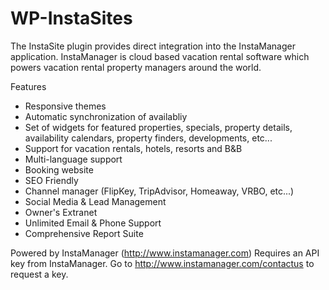 WP-InstaSites
===================================
The InstaSite plugin provides direct integration into the InstaManager application.  InstaManager is cloud based vacation rental software which powers vacation rental property managers around the world.

Features
- Responsive themes
- Automatic synchronization of availabliy
- Set of widgets for featured properties, specials, property details, availability calendars, property finders, developments, etc...
- Support for vacation rentals, hotels, resorts and B&B
- Multi-language support
- Booking website
- SEO Friendly
- Channel manager (FlipKey, TripAdvisor, Homeaway, VRBO, etc...)
- Social Media & Lead Management
- Owner's Extranet
- Unlimited Email & Phone Support
- Comprehensive Report Suite

Powered by InstaManager (http://www.instamanager.com)
Requires an API key from InstaManager.  Go to http://www.instamanager.com/contactus to request a key.

